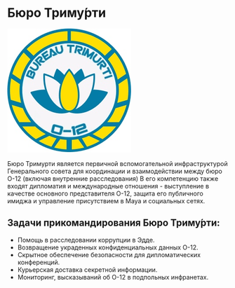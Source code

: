 # Бюро Триму́рти

![](trimurti.jpg)

Бюро Тримурти является первичной вспомогательной инфраструктурой Генерального совета для координации и взаимодействии между бюро О-12 (включая внутренние расследования) В его компетенцию также входят дипломатия и международные отношения - выступление в качестве основного представителя O-12, защита его публичного имиджа и управление присутствием в Maya и социальных сетях.

## Задачи прикомандирования Бюро Триму́рти:

* Помощь в расследовании коррупции в Эдде.
* Возвращение украденных конфиденциальных данных O-12.
* Скрытное обеспечение безопасности для дипломатических конференций.
* Курьерская доставка секретной информации.
* Мониторинг, высказываний об O-12 в подпольных инфранетах.

